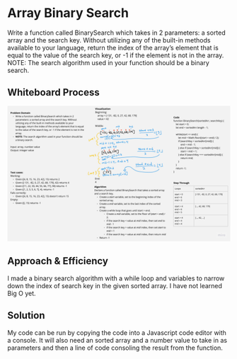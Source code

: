 # Array Binary Search

Write a function called BinarySearch which takes in 2 parameters: a sorted array and the search key. Without utilizing any of the built-in methods available to your language, return the index of the array’s element that is equal to the value of the search key, or -1 if the element is not in the array.
NOTE: The search algorithm used in your function should be a binary search.

## Whiteboard Process

![Code Challenge 3](code-challenge-3.jpg)

## Approach & Efficiency

I made a binary search algorithm with a while loop and variables to narrow down the index of search key in the given sorted array. I have not learned Big O yet.

## Solution

My code can be run by copying the code into a Javascript code editor with a console. It will also need an sorted array and a number value to take in as parameters and then a line of code consoling the result from the function.
